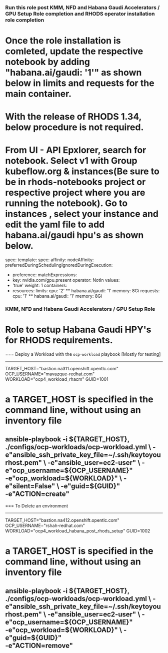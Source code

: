 ### Run this role post KMM, NFD and Habana Gaudi Accelerators / GPU Setup Role completion and RHODS operator installation role completion ###

# Once the role installation is comleted, update the respective notebook by adding       "habana.ai/gaudi: '1'" as shown below in limits and requests for the main container.
# With the release of RHODS 1.34, below procedure is not required.

# From UI - API Epxlorer, search for notebook. Select v1 with Group kubeflow.org & instances(Be sure to be in rhods-notebooks project or respective project where you are running the notebook). Go to instances , select your instance and edit the yaml file to add habana.ai/gaudi hpu's as shown below.

spec:
 template:
 spec:
 affinity:
 nodeAffinity:
 preferredDuringSchedulingIgnoredDuringExecution:
- preference:
 matchExpressions:
- key: nvidia.com/gpu.present
 operator: NotIn
 values:
- 'true'
 weight: 1
 containers:
- resources:
 limits:
 cpu: '2'
** habana.ai/gaudi: '1'
 memory: 8Gi
 requests:
 cpu: '1'
** habana.ai/gaudi: '1'
 memory: 8Gi

### KMM, NFD and Habana Gaudi Accelerators / GPU Setup Role ###
# Role to setup Habana Gaudi HPY's for RHODS requirements.

=== Deploy a Workload with the `ocp-workload` playbook [Mostly for testing]

----
TARGET_HOST="bastion.na311.openshift.opentlc.com"
OCP_USERNAME="mavazque-redhat.com"
WORKLOAD="ocp4_workload_rhacm"
GUID=1001

# a TARGET_HOST is specified in the command line, without using an inventory file
ansible-playbook -i ${TARGET_HOST}, ./configs/ocp-workloads/ocp-workload.yml \
    -e"ansible_ssh_private_key_file=~/.ssh/keytoyourhost.pem" \
    -e"ansible_user=ec2-user" \
    -e"ocp_username=${OCP_USERNAME}" \
    -e"ocp_workload=${WORKLOAD}" \
    -e"silent=False" \
    -e"guid=${GUID}" \
    -e"ACTION=create"
----

=== To Delete an environment

----
TARGET_HOST="bastion.na412.openshift.opentlc.com"
OCP_USERNAME="rshah-redhat.com"
WORKLOAD="ocp4_workload_habana_post_rhods_setup"
GUID=1002

# a TARGET_HOST is specified in the command line, without using an inventory file
ansible-playbook -i ${TARGET_HOST}, ./configs/ocp-workloads/ocp-workload.yml \
    -e"ansible_ssh_private_key_file=~/.ssh/keytoyourhost.pem" \
    -e"ansible_user=ec2-user" \
    -e"ocp_username=${OCP_USERNAME}" \
    -e"ocp_workload=${WORKLOAD}" \
    -e"guid=${GUID}" \
    -e"ACTION=remove"
----
